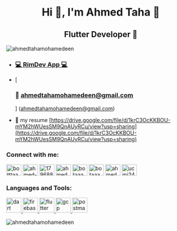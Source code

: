<h1 align="center">Hi 👋, I'm Ahmed Taha 👑</h1>
<h2 align="center">Flutter Developer 💎</h2>

<p align="left"> <img src="https://komarev.com/ghpvc/?username=ahmedtahamohamedeen&label=Profile%20views&color=0e75b6&style=flat" alt="ahmedtahamohamedeen" /> </p>

- [ <h3> 💻 RimDev App 💻</h3>](https://github.com/AhmedTahaMohamedeen)

- [<h3>📧 ahmedtahamohamedeen@gmail.com</h3>] (ahmedtahamohamedeen@gmail.com)

- 📄 my resume [https://drive.google.com/file/d/1krC3OcKKBOU-mYM2hWUesSM9QnAUyRCu/view?usp=sharing](https://drive.google.com/file/d/1krC3OcKKBOU-mYM2hWUesSM9QnAUyRCu/view?usp=sharing)

<h3 align="left">Connect with me:</h3>
<p align="left">
<a href="https://twitter.com/botttaaa" target="blank"><img align="center" src="https://raw.githubusercontent.com/rahuldkjain/github-profile-readme-generator/master/src/images/icons/Social/twitter.svg" alt="botttaaa" height="30" width="40" /></a>
<a href="https://linkedin.com/in/ahmed-taha-851a6219a" target="blank"><img align="center" src="https://raw.githubusercontent.com/rahuldkjain/github-profile-readme-generator/master/src/images/icons/Social/linked-in-alt.svg" alt="ahmed-taha-851a6219a" height="30" width="40" /></a>
<a href="https://stackoverflow.com/users/17968838" target="blank"><img align="center" src="https://raw.githubusercontent.com/rahuldkjain/github-profile-readme-generator/master/src/images/icons/Social/stack-overflow.svg" alt="17968838" height="30" width="40" /></a>
<a href="https://fb.com/ahmed.bota.3" target="blank"><img align="center" src="https://raw.githubusercontent.com/rahuldkjain/github-profile-readme-generator/master/src/images/icons/Social/facebook.svg" alt="ahmed.bota.3" height="30" width="40" /></a>
<a href="https://instagram.com/botaaaaaaaaaaaa" target="blank"><img align="center" src="https://raw.githubusercontent.com/rahuldkjain/github-profile-readme-generator/master/src/images/icons/Social/instagram.svg" alt="botaaaaaaaaaaaa" height="30" width="40" /></a>
<a href="https://dribbble.com/botaaaaa" target="blank"><img align="center" src="https://raw.githubusercontent.com/rahuldkjain/github-profile-readme-generator/master/src/images/icons/Social/dribbble.svg" alt="botaaaaa" height="30" width="40" /></a>
<a href="https://www.behance.net/ahmedbota2" target="blank"><img align="center" src="https://raw.githubusercontent.com/rahuldkjain/github-profile-readme-generator/master/src/images/icons/Social/behance.svg" alt="ahmedbota2" height="30" width="40" /></a>
<a href="https://www.youtube.com/c/ucmj24y77kfz55ljdny5qewg" target="blank"><img align="center" src="https://raw.githubusercontent.com/rahuldkjain/github-profile-readme-generator/master/src/images/icons/Social/youtube.svg" alt="ucmj24y77kfz55ljdny5qewg" height="30" width="40" /></a>
</p>

<h3 align="left">Languages and Tools:</h3>
<p align="left"> <a href="https://dart.dev" target="_blank" rel="noreferrer"> <img src="https://www.vectorlogo.zone/logos/dartlang/dartlang-icon.svg" alt="dart" width="40" height="40"/> </a> <a href="https://firebase.google.com/" target="_blank" rel="noreferrer"> <img src="https://www.vectorlogo.zone/logos/firebase/firebase-icon.svg" alt="firebase" width="40" height="40"/> </a> <a href="https://flutter.dev" target="_blank" rel="noreferrer"> <img src="https://www.vectorlogo.zone/logos/flutterio/flutterio-icon.svg" alt="flutter" width="40" height="40"/> </a> <a href="https://cloud.google.com" target="_blank" rel="noreferrer"> <img src="https://www.vectorlogo.zone/logos/google_cloud/google_cloud-icon.svg" alt="gcp" width="40" height="40"/> </a> <a href="https://postman.com" target="_blank" rel="noreferrer"> <img src="https://www.vectorlogo.zone/logos/getpostman/getpostman-icon.svg" alt="postman" width="40" height="40"/> </a> </p>

<p><img align="center" src="https://github-readme-stats.vercel.app/api/top-langs?username=ahmedtahamohamedeen&show_icons=true&locale=en&layout=compact" alt="ahmedtahamohamedeen" /></p>
